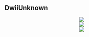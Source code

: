 <h2>DwiiUnknown</h2>

<p align="center">
<a href="https://github.com/ItzMeDwii">
  <img align="center" src="https://github-readme-stats.vercel.app/api?username=ItzMeDwii&show_icons=true&count_private=true&include_all_commits=true&hide_title=false&theme=radical" />
</a>
<br/>
<a href="https://github.com/ItzMeDwii">
  <img align="center" src="https://github-readme-stats.vercel.app/api/wakatime?username=DwiiUnknown&theme=radical&layout=compact" />
</a>
<br/>
<a href="https://github.com/ItzMeDwii">
  <img align="center" src="https://github-readme-stats.vercel.app/api/top-langs?username=ItzMeDwii&show_icons=true&count_private=true&include_all_commits=true&hide_title=false&theme=radical&langs_count=8&layout=compact" />
</a>
</p>
